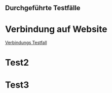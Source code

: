 ## Durchgeführte Testfälle 
# Verbindung auf Website
[Verbindungs Testfall](Verbindungtestfall.md)


# Test2
# Test3
